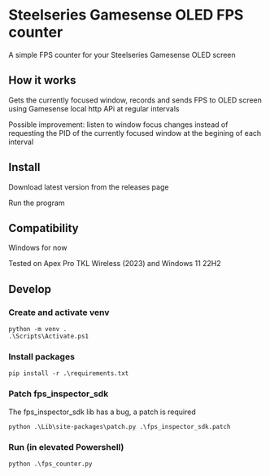 # Steelseries Gamesense OLED FPS counter

A simple FPS counter for your Steelseries Gamesense OLED screen

## How it works

Gets the currently focused window, records and sends FPS to OLED screen using Gamesense local http APi at regular intervals

Possible improvement: listen to window focus changes instead of requesting the PID of the currently focused window at the begining of each interval

## Install

Download latest version from the releases page

Run the program

## Compatibility

Windows for now

Tested on Apex Pro TKL Wireless (2023) and Windows 11 22H2

## Develop

### Create and activate venv
```PS
python -m venv .
.\Scripts\Activate.ps1
```

### Install packages
```PS
pip install -r .\requirements.txt
```

### Patch fps_inspector_sdk
The fps_inspector_sdk lib has a bug, a patch is required

```PS
python .\Lib\site-packages\patch.py .\fps_inspector_sdk.patch
```

### Run (in elevated Powershell)
```PS
python .\fps_counter.py
```

